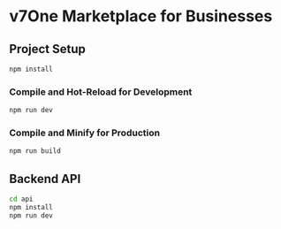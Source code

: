 # v7One Marketplace for Businesses


## Project Setup
```sh
npm install
```

### Compile and Hot-Reload for Development
```sh
npm run dev
```

### Compile and Minify for Production
```sh
npm run build
```

## Backend API
```sh
cd api
npm install
npm run dev
```
